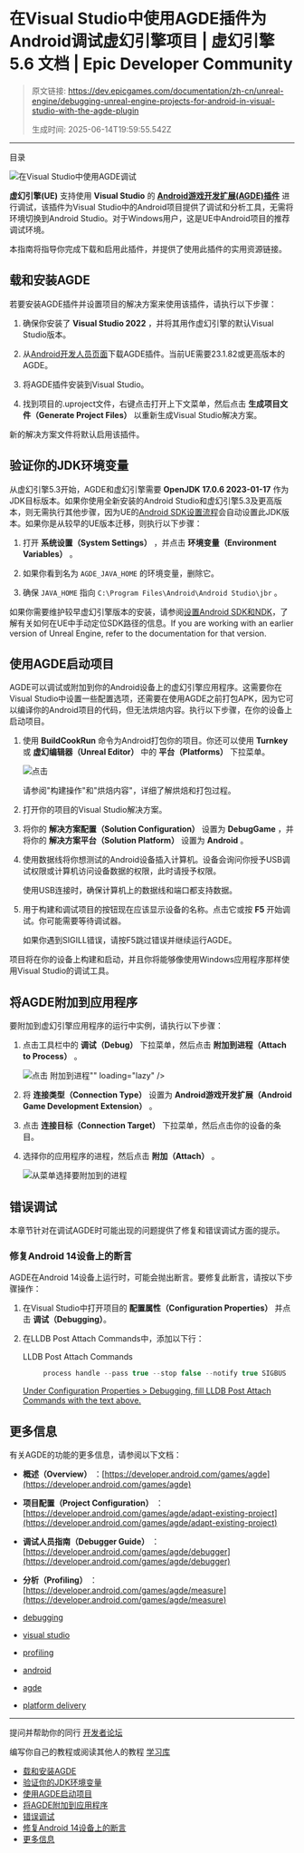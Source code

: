 # 在Visual Studio中使用AGDE插件为Android调试虚幻引擎项目 | 虚幻引擎 5.6 文档 | Epic Developer Community

> 原文链接: https://dev.epicgames.com/documentation/zh-cn/unreal-engine/debugging-unreal-engine-projects-for-android-in-visual-studio-with-the-agde-plugin
> 
> 生成时间: 2025-06-14T19:59:55.542Z

---

目录

![在Visual Studio中使用AGDE调试](https://dev.epicgames.com/community/api/documentation/image/5cff56c0-3749-4f47-abaa-90d41c26ca36?resizing_type=fill&width=1920&height=335)

**虚幻引擎(UE)** 支持使用 **Visual Studio** 的 [**Android游戏开发扩展(AGDE)插件**](https://developer.android.com/games/agde) 进行调试，该插件为Visual Studio中的Android项目提供了调试和分析工具，无需将环境切换到Android Studio。对于Windows用户，这是UE中Android项目的推荐调试环境。

本指南将指导你完成下载和启用此插件，并提供了使用此插件的实用资源链接。

## 载和安装AGDE

若要安装AGDE插件并设置项目的解决方案来使用该插件，请执行以下步骤：

1.  确保你安装了 **Visual Studio 2022** ，并将其用作虚幻引擎的默认Visual Studio版本。
    
2.  从[Android开发人员页面](https://developer.android.com/games/agde)下载AGDE插件。当前UE需要23.1.82或更高版本的AGDE。
    
3.  将AGDE插件安装到Visual Studio。
    
4.  找到项目的.uproject文件，右键点击打开上下文菜单，然后点击 **生成项目文件（Generate Project Files）** 以重新生成Visual Studio解决方案。
    

新的解决方案文件将默认启用该插件。

## 验证你的JDK环境变量

从虚幻引擎5.3开始，AGDE和虚幻引擎需要 **OpenJDK 17.0.6 2023-01-17** 作为JDK目标版本。如果你使用全新安装的Android Studio和虚幻引擎5.3及更高版本，则无需执行其他步骤，因为UE的[Android SDK设置流程](/documentation/zh-cn/unreal-engine/advanced-setup-and-troubleshooting-guide-for-using-android-sdk)会自动设置此JDK版本。如果你是从较早的UE版本迁移，则执行以下步骤：

1.  打开 **系统设置（System Settings）** ，并点击 **环境变量（Environment Variables）** 。
    
2.  如果你看到名为 `AGDE_JAVA_HOME` 的环境变量，删除它。
    
3.  确保 `JAVA_HOME` 指向 `C:\Program Files\Android\Android Studio\jbr` 。
    

如果你需要维护较早虚幻引擎版本的安装，请参阅[设置Android SDK和NDK](/documentation/zh-cn/unreal-engine/advanced-setup-and-troubleshooting-guide-for-using-android-sdk)，了解有关如何在UE中手动定位SDK路径的信息。If you are working with an earlier version of Unreal Engine, refer to the documentation for that version.

## 使用AGDE启动项目

AGDE可以调试或附加到你的Android设备上的虚幻引擎应用程序。这需要你在Visual Studio中设置一些配置选项，还需要在使用AGDE之前打包APK，因为它可以编译你的Android项目的代码，但无法烘焙内容。执行以下步骤，在你的设备上启动项目。

1.  使用 **BuildCookRun** 命令为Android打包你的项目。你还可以使用 **Turnkey** 或 **虚幻编辑器（Unreal Editor）** 中的 **平台（Platforms）** 下拉菜单。
    
    ![点击](https://d1iv7db44yhgxn.cloudfront.net/documentation/images/3de0f335-11f3-4185-929d-5226c9b8aa70/packageproject.png)
    
    请参阅"构建操作"和"烘焙内容"，详细了解烘焙和打包过程。
    
2.  打开你的项目的Visual Studio解决方案。
    
3.  将你的 **解决方案配置（Solution Configuration）** 设置为 **DebugGame** ，并将你的 **解决方案平台（Solution Platform）** 设置为 **Android** 。
    
4.  使用数据线将你想测试的Android设备插入计算机。设备会询问你授予USB调试权限或计算机访问设备数据的权限，此时请授予权限。
    
    使用USB连接时，确保计算机上的数据线和端口都支持数据。
    
5.  用于构建和调试项目的按钮现在应该显示设备的名称。点击它或按 **F5** 开始调试。你可能需要等待调试器。
    
    如果你遇到SIGILL错误，请按F5跳过错误并继续运行AGDE。
    

项目将在你的设备上构建和启动，并且你将能够像使用Windows应用程序那样使用Visual Studio的调试工具。

## 将AGDE附加到应用程序

要附加到虚幻引擎应用程序的运行中实例，请执行以下步骤：

1.  点击工具栏中的 **调试（Debug）** 下拉菜单，然后点击 **附加到进程（Attach to Process）** 。
    
    ![点击](https://d1iv7db44yhgxn.cloudfront.net/documentation/images/1b33e3f3-2c8f-4f62-abec-a4265e6be928/attachtoprocess.png) 附加到进程"" loading="lazy" />
2.  将 **连接类型（Connection Type）** 设置为 **Android游戏开发扩展（Android Game Development Extension）** 。
    
3.  点击 **连接目标（Connection Target）** 下拉菜单，然后点击你的设备的条目。
    
4.  选择你的应用程序的进程，然后点击 **附加（Attach）** 。
    
    ![从菜单选择要附加到的进程](https://d1iv7db44yhgxn.cloudfront.net/documentation/images/98d473e8-d081-49e3-82ec-b3e6a048692a/attachtoprocessmenu.png)

## 错误调试

本章节针对在调试AGDE时可能出现的问题提供了修复和错误调试方面的提示。

### 修复Android 14设备上的断言

AGDE在Android 14设备上运行时，可能会抛出断言。要修复此断言，请按以下步骤操作：

1.  在Visual Studio中打开项目的 **配置属性（Configuration Properties）** 并点击 **调试（Debugging）**。
    
2.  在LLDB Post Attach Commands中，添加以下行：
    
    LLDB Post Attach Commands
    
    ```cpp
         process handle --pass true --stop false --notify true SIGBUS
    ```
    
    [Under Configuration Properties > Debugging, fill LLDB Post Attach Commands with the text above.](/documentation/404)
    

## 更多信息

有关AGDE的功能的更多信息，请参阅以下文档：

-   **概述（Overview）** ：[https://developer.android.com/games/agde](https://developer.android.com/games/agde)
    
-   **项目配置（Project Configuration）** ：[https://developer.android.com/games/agde/adapt-existing-project](https://developer.android.com/games/agde/adapt-existing-project)
    
-   **调试人员指南（Debugger Guide）** ：[https://developer.android.com/games/agde/debugger](https://developer.android.com/games/agde/debugger)
    
-   **分析（Profiling）** ：[https://developer.android.com/games/agde/measure](https://developer.android.com/games/agde/measure)
    

-   [debugging](https://dev.epicgames.com/community/search?query=debugging)
-   [visual studio](https://dev.epicgames.com/community/search?query=visual%20studio)
-   [profiling](https://dev.epicgames.com/community/search?query=profiling)
-   [android](https://dev.epicgames.com/community/search?query=android)
-   [agde](https://dev.epicgames.com/community/search?query=agde)
-   [platform delivery](https://dev.epicgames.com/community/search?query=platform%20delivery)

* * *

提问并帮助你的同行 [开发者论坛](https://forums.unrealengine.com/categories?tag=unreal-engine)

编写你自己的教程或阅读其他人的教程 [学习库](https://dev.epicgames.com/community/unreal-engine/learning)

-   [载和安装AGDE](/documentation/zh-cn/unreal-engine/debugging-unreal-engine-projects-for-android-in-visual-studio-with-the-agde-plugin#%E8%BD%BD%E5%92%8C%E5%AE%89%E8%A3%85agde)
-   [验证你的JDK环境变量](/documentation/zh-cn/unreal-engine/debugging-unreal-engine-projects-for-android-in-visual-studio-with-the-agde-plugin#%E9%AA%8C%E8%AF%81%E4%BD%A0%E7%9A%84jdk%E7%8E%AF%E5%A2%83%E5%8F%98%E9%87%8F)
-   [使用AGDE启动项目](/documentation/zh-cn/unreal-engine/debugging-unreal-engine-projects-for-android-in-visual-studio-with-the-agde-plugin#%E4%BD%BF%E7%94%A8agde%E5%90%AF%E5%8A%A8%E9%A1%B9%E7%9B%AE)
-   [将AGDE附加到应用程序](/documentation/zh-cn/unreal-engine/debugging-unreal-engine-projects-for-android-in-visual-studio-with-the-agde-plugin#%E5%B0%86agde%E9%99%84%E5%8A%A0%E5%88%B0%E5%BA%94%E7%94%A8%E7%A8%8B%E5%BA%8F)
-   [错误调试](/documentation/zh-cn/unreal-engine/debugging-unreal-engine-projects-for-android-in-visual-studio-with-the-agde-plugin#%E9%94%99%E8%AF%AF%E8%B0%83%E8%AF%95)
-   [修复Android 14设备上的断言](/documentation/zh-cn/unreal-engine/debugging-unreal-engine-projects-for-android-in-visual-studio-with-the-agde-plugin#%E4%BF%AE%E5%A4%8Dandroid14%E8%AE%BE%E5%A4%87%E4%B8%8A%E7%9A%84%E6%96%AD%E8%A8%80)
-   [更多信息](/documentation/zh-cn/unreal-engine/debugging-unreal-engine-projects-for-android-in-visual-studio-with-the-agde-plugin#%E6%9B%B4%E5%A4%9A%E4%BF%A1%E6%81%AF)